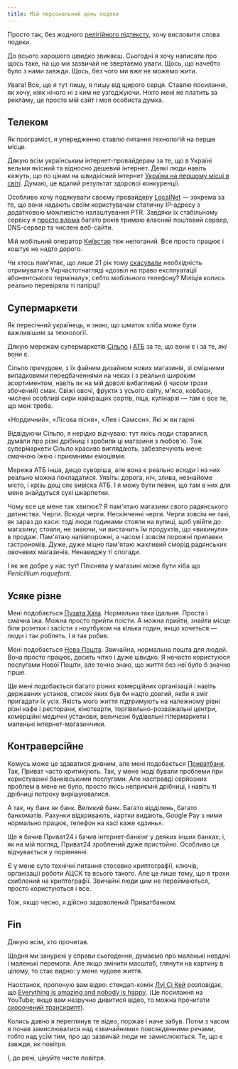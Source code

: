 ```yaml
---
title: Мій персональний день подяки
---
```


Просто так, без жодного [релігійного підтексту][1], хочу висловити слова подяки.

До всього хорошого швидко звикаєш. Сьогодні я хочу написати про щось таке, на що ми зазвичай не звертаємо уваги. Щось, що начебто було з нами завжди. Щось, без чого ми вже не можемо жити.

Увага! Все, що я тут пишу, я пишу від щирого серця. Ставлю посилання, як хочу, ніяк нічого ні з ким не узгоджуючи. Ніхто мені не платить за рекламу, це просто мій сайт і моя особиста думка.

## Телеком

Як програміст, я упередженно ставлю питання технологій на перше місце.

Дякую всім українським інтернет-провайдерам за те, що в Україні вельми якісний та відносно дешевий інтернет. Деякі люди навіть кажуть, що по цінам на швидкісний інтернет [Україна на першому місці в світі][2]. Думаю, це вдалий результат здорової конкуренції.

Особливо хочу подякувати своєму провайдеру [LocalNet][3] — зокрема за те, що вони надають своїм користувачам статичну IP-адресу з додатковою можливістю налаштування PTR. Завдяки їх стабільному сервісу я [просто вдома][4] багато років тримаю власний поштовий сервер, DNS-сервер та числені веб-сайти.

Мій мобільний оператор [Київстар][5] теж непоганий. Все просто працює і коштує не надто дорого.

Чи хтось пам'ятає, що лише 21 рік тому [скасували][6] необхідність отримувати в Укрчастотнагляді «дозвіл на право експлуатації абонентського терміналу», себто мобільного телефону? Міліція колись реально перевіряла ті папірці!

## Супермаркети

Як пересічний українець, я знаю, що шматок хліба може бути важливішим за технології.

Дякую мережам супермаркетів [Сільпо][7] і [АТБ][8] за те, що вони є і за те, _які_ вони є.

Сільпо пречудове, з їх файним дизайном нових магазинів, зі смішними випадковими передбаченнями на чеках і з реально широким асортиментом, навіть як на мій доволі вибагливий (і часом трохи збочений) смак. Свіжі овочі, фрукти з усього світу, м'ясо, ковбаси, числені особливі сири найкращих сортів, піца, кулінарія — там є все те, що мені треба.

«Нордичний», «Лісова пісня», «Лев і Самсон». Які ж ви гарні. 

Відвідуючи Сільпо, я нерідко відчуваю: тут якісь люди старалися, думали про різні дрібниці і зробили ці магазини з любов'ю. Тож супермаркети Сільпо красиво виглядають, забезпечують мене смачною їжею і приємними емоціями.

Мережа АТБ інша, дещо суворіша, але вона є реально _всюди_ і на них реально можна покладатися. Уявіть: дорога, ніч, злива, незнайоме місто, і крізь дощ сяє вивіска АТБ. І я можу бути певен, що там в них для мене знайдуться сухі шкарпетки. 

Чому все це мене так хвилює? Я пам'ятаю магазини свого радянського дитинства. Черги. Всюди черги. Нескінченні черги. Черги зовсім не такі, як зараз до каси: тоді люди годинами стояли на вулиці, щоб увійти до магазину; стояли, не знаючи, чи вистачить їм продуктів, що «викинули» в продаж. Пам'ятаю напівпорожні, а часом і зовсім порожні прилавки гастрономів. Дуже, дуже міцно пам'ятаю жахливий сморід радянських овочевих магазинів. Ненавиджу ті спогади.

І як же добре у нас тут! Пліснява у магазині може бути хіба що _Penicillium roqueforti_. 

## Усяке різне

Мені подобається [Пузата Хата][9]. Нормальна така їдальня. Проста і смачна їжа. Можна просто прийти поїсти. А можна прийти, знайти місце біля розетки і засісти з ноутбуком на кілька годин, якщо хочеться — люди і так роблять. І я так робив.

Мені подобається [Нова Пошта][11]. Звичайна, нормальна пошта для людей. Вона просто працює, досить чітко і дуже швидко. Я нечасто користуюся послугами Нової Пошти, але точно знаю, що життя без неї було б значно гірше.

Ще мені подобається багато різних комерційних організацій і навіть державних установ, список яких був би надто довгий, якби я зміг пригадати їх усіх. Якість мого життя підтримують на належному рівні різні кафе і ресторани, кінотеарти, торгівельно-розважальні центри, комерційні медичні установи, величезні будівельні гіпермаркети і маленькі інтернет-магазинчики.

## Контраверсійне

Комусь може це здаватися дивним, але мені подобається [Приватбанк][10]. Так, Приват часто критикують. Так, у мене іноді бували проблеми при користуванні банківськими послугами. Але насправді серйозних проблем в мене не було, просто якісь неприємні дрібниці, і навіть ті дрібниці потроху вирішуювалися.

А так, ну банк як банк. Великий банк. Багато відділень, багато банкоматів. Рахунки відкривають, картки видають, Google Pay з ними нормально працює, телефон на касі каже «дзинь».

Ще я бачив Приват24 і бачив інтернет-банкінг у деяких інших банках; і, як на мій погляд, Приват24 зроблений дуже пристойно. Особливо це відчувається у порівнянні.

Є у мене суто технічні питання стосовно криптографії, ключів, організації роботи АЦСК та всього такого. Але це лише тому, що я трохи схиблений на криптографії. Звичайні люди цим не переймаються, просто користуються і все.

Тож, якщо чесно, я дійсно задоволений Приватбанком.

## Fin

Дякую всім, хто прочитав.

Щодня ми занурені у справи сьогодення, думаємо про маленькі невдачі і маленькі перемоги. Але якщо змінити масштаб, глянути на картину в цілому, то стає видно: у мене чудове життя.

Наостанок, пропоную вам відео: стендап-комік [Луї Сі Кей][12] розповідає, що <span lang="en" markdown="1">[Everything is amazing and nobody is happy][13]</span>. (Це посилання на YouTube; якщо вам незручно дивитися відео, то можна прочитати [скорочений транскрипт][14]).

Колись давно я переглянув те відео, поржав і наче забув. Потім з часом я почав замислюватися над «звичайними» повсякденними речами, тобто над усім тим, про що зазвичай люди не замислюються. Те, що є завжди, як повітря.

І, до речі, цінуйте чисте повітря.

[1]: https://uk.wikipedia.org/wiki/%D0%94%D0%B5%D0%BD%D1%8C_%D0%BF%D0%BE%D0%B4%D1%8F%D0%BA%D0%B8
[2]: https://www.cable.co.uk/broadband/pricing/worldwide-comparison/
[3]: https://lan.ua/
[4]: https://home.kastaneda.kiev.ua/
[5]: https://kyivstar.ua/uk/mm
[6]: https://korrespondent.net/tech/7401-razresheniya-na-ispolzovanie-mobilok-uzhe-ne-nuzhno
[7]: https://silpo.ua/
[8]: https://www.atbmarket.com/uk
[9]: https://puzatahata.ua/
[10]: https://privatbank.ua/
[11]: https://novaposhta.ua/
[12]: https://uk.wikipedia.org/wiki/%D0%9B%D1%83%D1%97_%D0%A1%D1%96_%D0%9A%D0%B5%D0%B9
[13]: https://www.youtube.com/watch?v=q8LaT5Iiwo4>
[14]: https://www.theeducationist.info/everything-amazing-nobody-happy/

